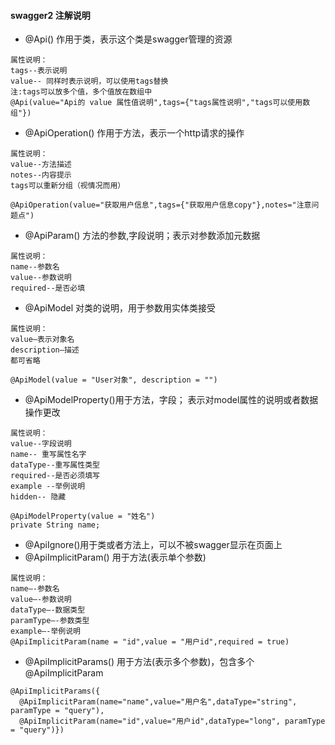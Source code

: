 #### swagger2 注解说明 
* @Api() 作用于类，表示这个类是swagger管理的资源
```
属性说明：
tags--表示说明
value-- 同样时表示说明，可以使用tags替换
注:tags可以放多个值，多个值放在数组中
@Api(value="Api的 value 属性值说明",tags={"tags属性说明","tags可以使用数组"})
```
* @ApiOperation() 作用于方法，表示一个http请求的操作
```
属性说明：
value--方法描述
notes--内容提示
tags可以重新分组（视情况而用）

@ApiOperation(value="获取用户信息",tags={"获取用户信息copy"},notes="注意问题点")
```
* @ApiParam() 方法的参数,字段说明；表示对参数添加元数据
```
属性说明：
name--参数名
value--参数说明
required--是否必填
```
* @ApiModel 对类的说明，用于参数用实体类接受
```
属性说明：
value–表示对象名
description–描述
都可省略

@ApiModel(value = "User对象", description = "")
```
* @ApiModelProperty()用于方法，字段； 表示对model属性的说明或者数据操作更改
```
属性说明：
value--字段说明
name-- 重写属性名字
dataType--重写属性类型
required--是否必须填写
example --举例说明
hidden-- 隐藏

@ApiModelProperty(value = "姓名")
private String name;
```
* @ApiIgnore()用于类或者方法上，可以不被swagger显示在页面上
* @ApiImplicitParam() 用于方法(表示单个参数)
```
属性说明：
name–-参数名
value–-参数说明
dataType–-数据类型
paramType–-参数类型
example–-举例说明
@ApiImplicitParam(name = "id",value = "用户id",required = true)
```
* @ApiImplicitParams() 用于方法(表示多个参数)，包含多个 @ApiImplicitParam
```
@ApiImplicitParams({
  @ApiImplicitParam(name="name",value="用户名",dataType="string", paramType = "query"),
  @ApiImplicitParam(name="id",value="用户id",dataType="long", paramType = "query")})
```